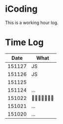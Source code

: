
# iCoding

This is a working hour log.

# Time Log

|Date|What|
|----|--------|
| 151127|JS|
| 151126|JS|
| 151125|    |
| 151124| ...|
| 151022| 🍅🍅🍅🍅🍅🍅🍅|
| 151021| ...|
| 151020| ...|